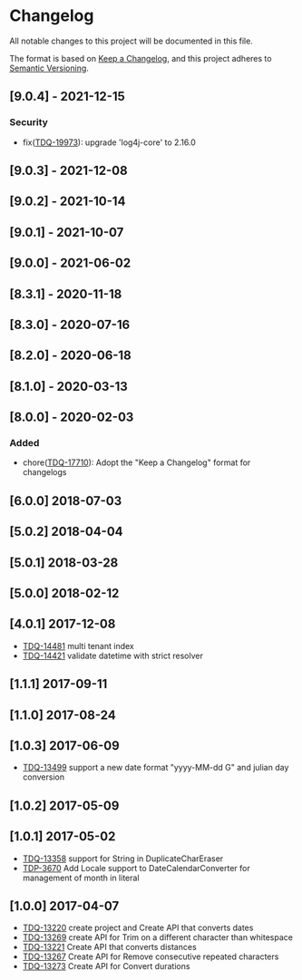 # Changelog
All notable changes to this project will be documented in this file.

The format is based on [Keep a Changelog](https://keepachangelog.com/en/1.0.0/),
and this project adheres to [Semantic Versioning](https://semver.org/spec/v2.0.0.html).

## [9.0.4] - 2021-12-15
### Security
- fix([TDQ-19973](https://jira.talendforge.org/browse/TDQ-19973)): upgrade 'log4j-core' to 2.16.0

## [9.0.3] - 2021-12-08

## [9.0.2] - 2021-10-14

## [9.0.1] - 2021-10-07

## [9.0.0] - 2021-06-02

## [8.3.1] - 2020-11-18

## [8.3.0] - 2020-07-16

## [8.2.0] - 2020-06-18

## [8.1.0] - 2020-03-13

## [8.0.0] - 2020-02-03
### Added
- chore([TDQ-17710](https://jira.talendforge.org/browse/TDQ-17710)): Adopt the "Keep a Changelog" format for changelogs

## [6.0.0] 2018-07-03
## [5.0.2] 2018-04-04
## [5.0.1] 2018-03-28
## [5.0.0] 2018-02-12

## [4.0.1] 2017-12-08
- [TDQ-14481](https://jira.talendforge.org/browse/TDQ-14481) multi tenant index
- [TDQ-14421](https://jira.talendforge.org/browse/TDQ-14421) validate datetime with strict resolver

## [1.1.1] 2017-09-11
## [1.1.0] 2017-08-24

## [1.0.3] 2017-06-09
- [TDQ-13499](https://jira.talendforge.org/browse/TDQ-13499) support a new date format "yyyy-MM-dd G" and julian day conversion

## [1.0.2] 2017-05-09

## [1.0.1] 2017-05-02
- [TDQ-13358](https://jira.talendforge.org/browse/TDQ-13358) support for String in DuplicateCharEraser
- [TDP-3670](https://jira.talendforge.org/browse/TDP-3670)  Add Locale support to DateCalendarConverter for management of month in literal

## [1.0.0] 2017-04-07
- [TDQ-13220](https://jira.talendforge.org/browse/TDQ-13220) create project and Create API that converts dates
- [TDQ-13269](https://jira.talendforge.org/browse/TDQ-13269) create API for Trim on a different character than whitespace
- [TDQ-13221](https://jira.talendforge.org/browse/TDQ-13221) Create API that converts distances
- [TDQ-13267](https://jira.talendforge.org/browse/TDQ-13267) Create API for Remove consecutive repeated characters
- [TDQ-13273](https://jira.talendforge.org/browse/TDQ-13273) Create API for Convert durations
